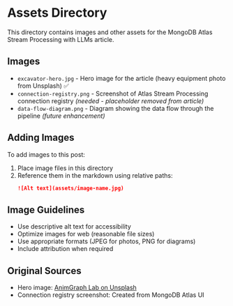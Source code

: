 # Assets Directory

This directory contains images and other assets for the MongoDB Atlas Stream Processing with LLMs article.

## Images

- `excavator-hero.jpg` - Hero image for the article (heavy equipment photo from Unsplash) ✅
- `connection-registry.png` - Screenshot of Atlas Stream Processing connection registry *(needed - placeholder removed from article)*
- `data-flow-diagram.png` - Diagram showing the data flow through the pipeline *(future enhancement)*

## Adding Images

To add images to this post:

1. Place image files in this directory
2. Reference them in the markdown using relative paths:
   ```markdown
   ![Alt text](assets/image-name.jpg)
   ```

## Image Guidelines

- Use descriptive alt text for accessibility
- Optimize images for web (reasonable file sizes)
- Use appropriate formats (JPEG for photos, PNG for diagrams)
- Include attribution when required

## Original Sources

- Hero image: [AnimGraph Lab on Unsplash](https://unsplash.com/photos/yellow-excavator-on-gray-concrete-road-during-daytime-jibUsRaauLY?utm_content=creditCopyText&utm_medium=referral&utm_source=unsplash)
- Connection registry screenshot: Created from MongoDB Atlas UI
